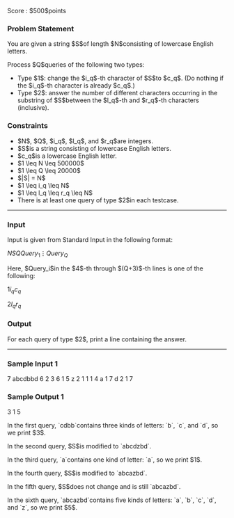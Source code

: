 
<div>

<span>

<span>

<p>
Score : $500$points
</p>

<div>

<section>

### **Problem Statement**

<p>
You are given a string $S$of length $N$consisting of lowercase English letters.
</p>

<p>
Process $Q$queries of the following two types:
</p>

<ul>

<li>
Type $1$: change the $i_q$-th character of $S$to $c_q$. (Do nothing if the $i_q$-th character is already $c_q$.)
</li>

<li>
Type $2$: answer the number of different characters occurring in the substring of $S$between the $l_q$-th and $r_q$-th characters (inclusive).
</li>

</ul>

</section>

</div>

<div>

<section>

### **Constraints**

<ul>

<li>
$N$, $Q$, $i_q$, $l_q$, and $r_q$are integers.
</li>

<li>
$S$is a string consisting of lowercase English letters.
</li>

<li>
$c_q$is a lowercase English letter.
</li>

<li>
$1 \leq N \leq 500000$
</li>

<li>
$1 \leq Q \leq 20000$
</li>

<li>
$|S| = N$
</li>

<li>
$1 \leq i_q \leq N$
</li>

<li>
$1 \leq l_q \leq r_q \leq N$
</li>

<li>
There is at least one query of type $2$in each testcase.
</li>

</ul>

</section>

</div>

---

<div>

<div>

<section>

### **Input**

<p>
Input is given from Standard Input in the following format:
</p>

<div>

$N$$S$$Q$$Query_1$$\vdots$$Query_Q$
</div>

<p>
Here, $Query_i$in the $4$-th through $(Q+3)$-th lines is one of the following:
</p>

<div>

$1$$i_q$$c_q$
</div>

<div>

$2$$l_q$$r_q$
</div>

</section>

</div>

<div>

<section>

### **Output**

<p>
For each query of type $2$, print a line containing the answer.
</p>

</section>

</div>

</div>

---

<div>

<section>

### **Sample Input 1**

<div>

7
abcdbbd
6
2 3 6
1 5 z
2 1 1
1 4 a
1 7 d
2 1 7

</div>

</section>

</div>

<div>

<section>

### **Sample Output 1**

<div>

3
1
5

</div>

<p>
In the first query, `cdbb`contains three kinds of letters: `b`, `c`, and `d`, so we print $3$.
</p>

<p>
In the second query, $S$is modified to `abcdzbd`.
</p>

<p>
In the third query, `a`contains one kind of letter: `a`, so we print $1$.
</p>

<p>
In the fourth query, $S$is modified to `abcazbd`.
</p>

<p>
In the fifth query, $S$does not change and is still `abcazbd`.
</p>

<p>
In the sixth query, `abcazbd`contains five kinds of letters: `a`, `b`, `c`, `d`, and `z`, so we print $5$.
</p>

</section>

</div>

</span>

</span>

</div>
